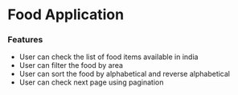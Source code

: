 # Food Application 

### Features
- User can check the list of food items available in india
- User can filter the food by area
- User can sort the food by alphabetical and reverse alphabetical
- User can check next page using pagination
